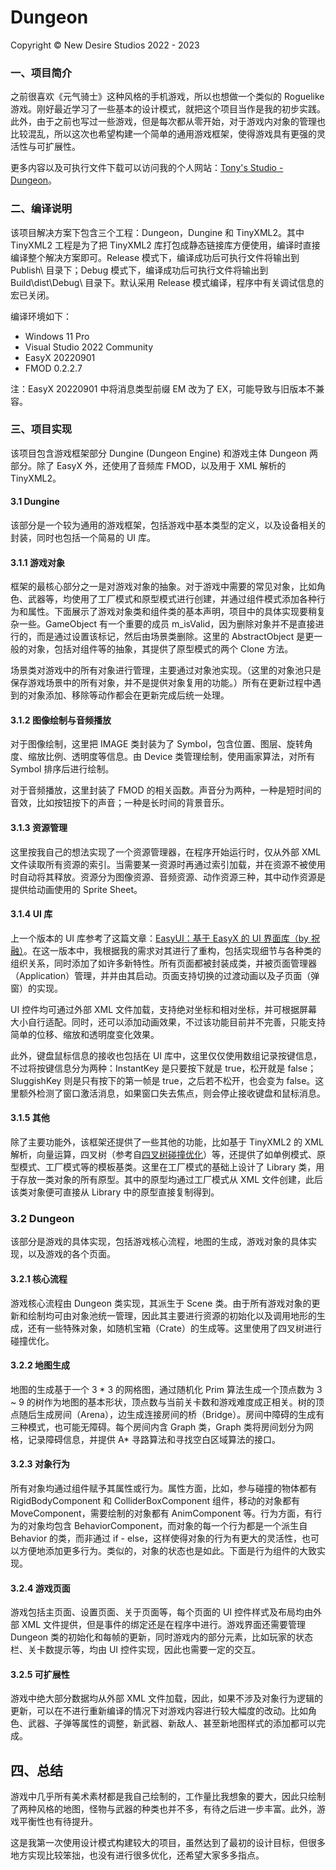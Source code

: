 # Dungeon

Copyright © New Desire Studios 2022 - 2023

### 一、项目简介

之前很喜欢《元气骑士》这种风格的手机游戏，所以也想做一个类似的 Roguelike 游戏。刚好最近学习了一些基本的设计模式，就把这个项目当作是我的初步实践。此外，由于之前也写过一些游戏，但是每次都从零开始，对于游戏内对象的管理也比较混乱，所以这次也希望构建一个简单的通用游戏框架，使得游戏具有更强的灵活性与可扩展性。

更多内容以及可执行文件下载可以访问我的个人网站：[Tony's Studio - Dungeon](http://tonys-studio.top/project/dungeon.html)。

### 二、编译说明

该项目解决方案下包含三个工程：Dungeon，Dungine 和 TinyXML2。其中 TinyXML2 工程是为了把 TinyXML2 库打包成静态链接库方便使用，编译时直接编译整个解决方案即可。Release 模式下，编译成功后可执行文件将输出到 Publish\ 目录下；Debug 模式下，编译成功后可执行文件将输出到 Build\dist\Debug\ 目录下。默认采用 Release 模式编译，程序中有关调试信息的宏已关闭。

编译环境如下：

- Windows 11 Pro
- Visual Studio 2022 Community
- EasyX 20220901
- FMOD 0.2.2.7

注：EasyX 20220901 中将消息类型前缀 EM 改为了 EX，可能导致与旧版本不兼容。

### 三、项目实现

该项目包含游戏框架部分 Dungine (Dungeon Engine) 和游戏主体 Dungeon 两部分。除了 EasyX 外，还使用了音频库 FMOD，以及用于 XML 解析的 TinyXML2。

#### 3.1 Dungine

该部分是一个较为通用的游戏框架，包括游戏中基本类型的定义，以及设备相关的封装，同时也包括一个简易的 UI 库。

#### 3.1.1 游戏对象

框架的最核心部分之一是对游戏对象的抽象。对于游戏中需要的常见对象，比如角色、武器等，均使用了工厂模式和原型模式进行创建，并通过组件模式添加各种行为和属性。下面展示了游戏对象类和组件类的基本声明，项目中的具体实现要稍复杂一些。GameObject 有一个重要的成员 m_isValid，因为删除对象并不是直接进行的，而是通过设置该标记，然后由场景类删除。这里的 AbstractObject 是更一般的对象，包括对组件等的抽象，其提供了原型模式的两个 Clone 方法。

场景类对游戏中的所有对象进行管理，主要通过对象池实现。（这里的对象池只是保存游戏场景中的所有对象，并不是提供对象复用的功能。）所有在更新过程中遇到的对象添加、移除等动作都会在更新完成后统一处理。

#### 3.1.2 图像绘制与音频播放


对于图像绘制，这里把 IMAGE 类封装为了 Symbol，包含位置、图层、旋转角度、缩放比例、透明度等信息。由 Device 类管理绘制，使用画家算法，对所有 Symbol 排序后进行绘制。

对于音频播放，这里封装了 FMOD 的相关函数。声音分为两种，一种是短时间的音效，比如按钮按下的声音；一种是长时间的背景音乐。

#### 3.1.3 资源管理

这里按我自己的想法实现了一个资源管理器，在程序开始运行时，仅从外部 XML 文件读取所有资源的索引。当需要某一资源时再通过索引加载，并在资源不被使用时自动将其释放。资源分为图像资源、音频资源、动作资源三种，其中动作资源是提供给动画使用的 Sprite Sheet。

#### 3.1.4 UI 库

上一个版本的 UI 库参考了这篇文章：[EasyUI：基于 EasyX 的 UI 界面库（by 祝融）](https://codebus.cn/contributor/zhurong-easyui)。在这一版本中，我根据我的需求对其进行了重构，包括实现细节与各种类的组织关系，同时添加了如许多新特性。所有页面都被封装成类，并被页面管理器（Application）管理，并并由其启动。页面支持切换的过渡动画以及子页面（弹窗）的实现。

UI 控件均可通过外部 XML 文件加载，支持绝对坐标和相对坐标，并可根据屏幕大小自行适配。同时，还可以添加动画效果，不过该功能目前并不完善，只能支持简单的位移、缩放和透明度变化效果。

此外，键盘鼠标信息的接收也包括在 UI 库中，这里仅仅使用数组记录按键信息，不过将按键信息分为两种：InstantKey 是只要按下就是 true，松开就是 false；SluggishKey 则是只有按下的第一帧是 true，之后若不松开，也会变为 false。这里额外检测了窗口激活消息，如果窗口失去焦点，则会停止接收键盘和鼠标消息。

#### 3.1.5 其他

除了主要功能外，该框架还提供了一些其他的功能，比如基于 TinyXML2 的 XML 解析，向量运算，四叉树（参考自[四叉树碰撞优化](https://codebus.cn/sunxiaoyu/quadtree-collision)）等，还提供了如单例模式、原型模式、工厂模式等的模板基类。这里在工厂模式的基础上设计了 Library 类，用于存放一类对象的所有原型。其中的原型均通过工厂模式从 XML 文件创建，此后该类对象便可直接从 Library 中的原型直接复制得到。

### 3.2 Dungeon

该部分是游戏的具体实现，包括游戏核心流程，地图的生成，游戏对象的具体实现，以及游戏的各个页面。

#### 3.2.1 核心流程

游戏核心流程由 Dungeon 类实现，其派生于 Scene 类。由于所有游戏对象的更新和绘制均可由对象池统一管理，因此其主要进行资源的初始化以及调用地形的生成，还有一些特殊对象，如随机宝箱（Crate）的生成等。这里使用了四叉树进行碰撞优化。

#### 3.2.2 地图生成

地图的生成基于一个 3 * 3 的网格图，通过随机化 Prim 算法生成一个顶点数为 3 ~ 9 的树作为地图的基本形状，顶点数与当前关卡数和游戏难度成正相关。树的顶点随后生成房间（Arena），边生成连接房间的桥（Bridge）。房间中障碍的生成有三种模式，也可能无障碍。每个房间内含 Graph 类，Graph 类将房间划分为网格，记录障碍信息，并提供 A* 寻路算法和寻找空白区域算法的接口。

#### 3.2.3 对象行为

所有对象均通过组件赋予其属性或行为。属性方面，比如，参与碰撞的物体都有 RigidBodyComponent 和 ColliderBoxComponent 组件，移动的对象都有 MoveComponent，需要绘制的对象都有 AnimComponent 等。行为方面，有行为的对象均包含 BehaviorComponent，而对象的每一个行为都是一个派生自 Behavior 的类，而非通过 if - else，这样使得对象的行为有更大的灵活性，也可以方便地添加更多行为。类似的，对象的状态也是如此。下面是行为组件的大致实现。

#### 3.2.4 游戏页面

游戏包括主页面、设置页面、关于页面等，每个页面的 UI 控件样式及布局均由外部 XML 文件提供，但是事件的绑定还是在程序中进行。游戏界面还需要管理 Dungeon 类的初始化和每帧的更新，同时游戏内的部分元素，比如玩家的状态栏、关卡数提示等，均由 UI 控件实现，因此也需要一定的交互。

#### 3.2.5 可扩展性

游戏中绝大部分数据均从外部 XML 文件加载，因此，如果不涉及对象行为逻辑的更新，可以在不进行重新编译的情况下对游戏内容进行较大幅度的改动。比如角色、武器、子弹等属性的调整，新武器、新敌人、甚至新地图样式的添加都可以完成。

## 四、总结

游戏中几乎所有美术素材都是我自己绘制的，工作量比我想象的要大，因此只绘制了两种风格的地图，怪物与武器的种类也并不多，有待之后进一步丰富。此外，游戏平衡性也有待提升。

这是我第一次使用设计模式构建较大的项目，虽然达到了最初的设计目标，但很多地方实现比较笨拙，也没有进行很多优化，还希望大家多多指点。